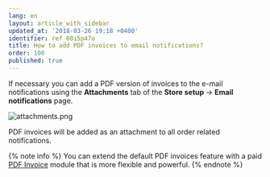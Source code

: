 ```yaml
---
lang: en
layout: article_with_sidebar
updated_at: '2018-03-26 19:18 +0400'
identifier: ref_08i5p47o
title: How to add PDF invoices to email notifications?
order: 100
published: true
---
```

If necessary you can add a PDF version of invoices to the e-mail notifications using the **Attachments** tab of the **Store setup** -> **Email notifications** page. 

![attachments.png]({{site.baseurl}}/attachments/ref_5QLrLCu7/attachments.png)

PDF invoices will be added as an attachment to all order related notifications.

{% note info %}
You can extend the default PDF invoices feature with a paid [PDF Invoice](https://market.x-cart.com/addons/PDF-Invoice.html "eMail Notifications: Set Up and Maintenance") module that is more flexible and powerful.
{% endnote %}
